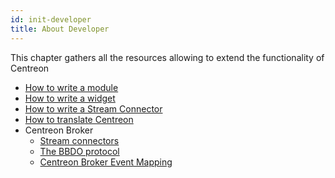```yaml
---
id: init-developer
title: About Developer
---
```


This chapter gathers all the resources allowing to extend the functionality of Centreon

- [How to write a module](developer-module)
- [How to write a widget](developer-widget)
- [How to write a Stream Connector](developer-stream-connector)
- [How to translate Centreon](developer-translate-centreon)
- Centreon Broker
  - [Stream connectors](developer-broker-stream-connector)
  - [The BBDO protocol](developer-broker-bbdo)
  - [Centreon Broker Event Mapping](developer-broker-mapping)